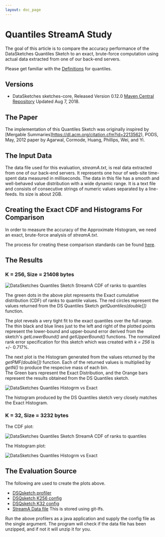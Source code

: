 ```yaml
---
layout: doc_page
---
```


# Quantiles StreamA Study

The goal of this article is to compare the accuracy performance of the DataSketches Quantiles Sketch to an exact, brute-force computation using actual data extracted from one of our back-end servers. 

Please get familiar with the [Definitions]({{site.docs_dir}}/Quantiles/Definitions.html) for quantiles.

## Versions

* DataSketches sketches-core, Released Version 0.12.0  <a href="https://search.maven.org/classic/#artifactdetails%7Ccom.yahoo.datasketches%7Csketches-core%7C0.12.0%7Cjar">Maven Central Repository</a> Updated Aug 7, 2018.


## The Paper

The implementation of this Quantiles Sketch was originally inspired by 
[Mergable Summaries]https://dl.acm.org/citation.cfm?id=2213562), PODS, May, 2012 paper by Agarwal, Cormode, Huang, Phillips, Wei, and Yi.

## The Input Data
The data file used for this evaluation, *streamA.txt*, is real data extracted from one of our back-end servers.  It represents one hour of web-site time-spent data measured in milliseconds. The data in this file has a smooth and well-behaved value distribution with a wide dynamic range.  It is a text file and consists of consecutive strings of numeric values separated by a line-feeds. Its size is about 2GB.

## Creating the Exact CDF and Histograms For Comparison
In order to measure the accuracy of the Approximate Histogram, we need an exact, brute-force analysis of *streamA.txt*. 

The process for creating these comparison standards can be found [here]({{site.docs_dir}}/Quantiles/ExactQuantiles.html).

## The Results

### K = 256, Size = 21408 bytes

<img class="doc-img-full" src="{{site.docs_img_dir}}/quantiles/DSQSketchK256_StreamA_CDF.png" alt="DataSketches Quantiles Sketch StreamA CDF of ranks to quantiles" />  

The green dots in the above plot represents the Exact cumulative distribution (CDF) of ranks to quantile values. The red circles represent the values returned from the DS Quantiles Sketch *getQuantiles(double[])* function. 

The plot reveals a very tight fit to the exact quantiles over the full range. The thin black and blue lines just to the left and right of the plotted points represent the lower-bound and upper-bound error derived from the sketch's *getLowerBound()* and *getUpperBound()* functions. The normalized rank error specification for this sketch which was created with *k = 256* is +/- 0.717%.

The next plot is the Histogram generated from the values returned by the *getPMF(double[])* function. Each of the returned values is multiplied by *getN()* to produce the respecive mass of each bin.  
The Green bars represent the Exact Distribution, and the Orange bars represent the results obtained from the DS Quantiles sketch.

<img class="doc-img-full" src="{{site.docs_img_dir}}/quantiles/DSQsketchK256_StreamA_PMF.png" alt="DataSketches Quantiles Histogrm vs Exact" />

The histogram produced by the DS Quantiles sketch very closely matches the Exact Histogram. 

### K = 32, Size = 3232 bytes

The CDF plot:

<img class="doc-img-full" src="{{site.docs_img_dir}}/quantiles/DSQSketchK32_StreamA_CDF.png" alt="DataSketches Quantiles Sketch StreamA CDF of ranks to quantiles" />

The Histogram plot:

<img class="doc-img-full" src="{{site.docs_img_dir}}/quantiles/DSQsketchK32_StreamA_PMF.png" alt="DataSketches Quantiles Histogrm vs Exact" />

## The Evaluation Source
The following are used to create the plots above.

* [DSQsketch profiler](https://github.com/DataSketches/characterization/blob/master/src/main/java/com/yahoo/sketches/characterization/quantiles/QuantilesStreamAProfile.java)
* [DSQsketch K256 config](https://github.com/DataSketches/characterization/blob/master/src/main/resources/quantiles/QuantilesK256StreamAJob.conf)
* [DSQsketch K32 config](https://github.com/DataSketches/characterization/blob/master/src/main/resources/quantiles/QuantilesK32StreamAJob.conf)
* [StreamA Data file](https://github.com/DataSketches/characterization/blob/master/streamA.txt.zip) This is stored using git-lfs.

Run the above profilers as a java application and supply the config file as the single argument. The program will check if the data file has been unzipped, and if not it will unzip it for you. 




 
